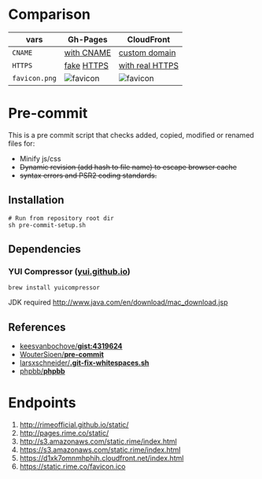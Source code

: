 # Comparison

vars | Gh-Pages | CloudFront
--- | --- | ---
`CNAME` | [with CNAME](http://pages.rime.co/favicon.ico) | [custom domain](https://static.rime.co/images/favicon.ico)
`HTTPS` | [fake](https://rimeofficial.github.io/rimeofficial.GitHub.io/favicon.ico) [HTTPS](https://rimeofficial.github.io/favicon.ico) | [with real HTTPS](https://static.rime.co/favicon.ico)
`favicon.png` | ![favicon](https://rimeofficial.github.io/favicon.png) | ![favicon](https://static.rime.co/favicon.png)

# Pre-commit

This is a pre commit script that checks added, copied, modified or renamed files for:

- Minify js/css
- ~~Dynamic revision (add hash to file name) to escape browser cache~~
- ~~syntax errors and PSR2 coding standards.~~

## Installation

``` shell
# Run from repository root dir
sh pre-commit-setup.sh
```

## Dependencies

### YUI Compressor ([yui.github.io](http://yui.github.io/yuicompressor/))

``` shell
brew install yuicompressor
```

JDK required http://www.java.com/en/download/mac_download.jsp

## References

- [keesvanbochove/**gist:4319624**](https://gist.github.com/keesvanbochove/4319624)
- [WouterSioen/**pre-commit**](https://github.com/WouterSioen/pre-commit)
- [larsxschneider/**.git-fix-whitespaces.sh**](https://gist.github.com/larsxschneider/3957621)
- [phpbb/**phpbb**](https://github.com/phpbb/phpbb/blob/develop-olympus/git-tools/hooks/pre-commit)

# Endpoints

1. http://rimeofficial.github.io/static/
2. http://pages.rime.co/static/
3. http://s3.amazonaws.com/static.rime/index.html
4. https://s3.amazonaws.com/static.rime/index.html
5. https://d1xk7omnmhphih.cloudfront.net/index.html
6. https://static.rime.co/favicon.ico
